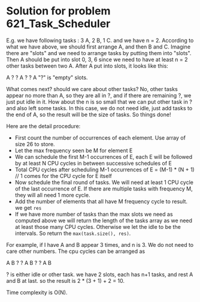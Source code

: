# Solution for problem 621_Task_Scheduler



E.g. we have following tasks : 3 A, 2 B, 1 C. and we have n = 2. According to what we have above, we should first arrange A, and then B and C. Imagine there are "slots" and we need to arrange tasks by putting them into "slots". Then A should be put into slot 0, 3, 6 since we need to have at least n = 2 other tasks between two A. After A put into slots, it looks like this:



A ? ? A ? ? A
"?" is "empty" slots.



What comes next? should we care about other tasks? No, other tasks appear no more than A, so they are all in ?, and if there are remaining ?, we just put idle in it. How about the n is so small that we can put other task in ? and also left some tasks. In this case, we do not need idle, just add tasks to the end of A, so the result will be the size of tasks. So things done!



Here are the detail procedure:

- First count the number of occurrences of each element. Use array of size 26 to store.
- Let the max frequency seen be M for element E
- We can schedule the first M-1 occurrences of E, each E will be followed by at least N CPU cycles in between successive schedules of E
- Total CPU cycles after scheduling M-1 occurrences of E = (M-1) * (N + 1) // 1 comes for the CPU cycle for E itself
- Now schedule the final round of tasks. We will need at least 1 CPU cycle of the last occurrence of E. If there are multiple tasks with frequency M, they will all need 1 more cycle.
- Add the number of elements that all have M frequency cycle to result. we get `res`
- If we have more number of tasks than the max slots we need as computed above we will return the length of the tasks array as we need at least those many CPU cycles. Otherwise we let the idle to be the intervals. So return the `max(task.size(), res)`.



For example, if I have A and B appear 3 times, and n is 3. We do not need to care other numbers. The cpu cycles can be arranged as

A B ? ? A B ? ? A B

? is either idle or other task. we have 2 slots, each has n+1 tasks, and rest A and B at last. so the result is 2 * (3 + 1) + 2 = 10.



Time complexity is O(N).